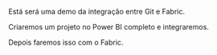 Está será uma demo da integração entre Git e Fabric.

Criaremos um projeto no Power BI completo e integraremos.

Depois faremos isso com o Fabric.